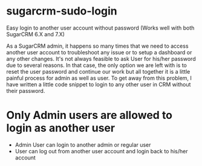 # sugarcrm-sudo-login
Easy login to another user account without password (Works well with both SugarCRM 6.X and 7.X)

As a SugarCRM admin, it happens so many times that we need to access another user account to troubleshoot any issue or to setup a dashboard or any other changes.
It's not always feasible to ask User for his/her password due to several reasons. In that case, the only option we are left with is to reset the user password and continue our work but all together it is a little painful process for admin as well as user.
To get away from this problem, I have written a little code snippet to login to any other user in CRM without their password.

# Only Admin users are allowed to login as another user
- Admin User can login to another admin or regular user
- User can log out from another user account and login back to his/her account
